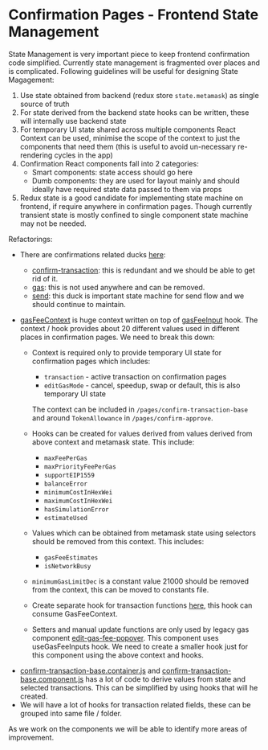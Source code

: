 # Confirmation Pages - Frontend State Management

State Management is very important piece to keep frontend confirmation code simplified. Currently state management is fragmented over places and is complicated. Following guidelines will be useful for designing State Magagement:

1. Use state obtained from backend (redux store `state.metamask`) as single source of truth
2. For state derived from the backend state hooks can be written, these will internally use backend state
3. For temporary UI state shared across multiple components React Context can be used, minimise the scope of the context to just the components that need them (this is useful to avoid un-necessary re-rendering cycles in the app)
4. Confirmation React components fall into 2 categories:
   - Smart components: state access should go here
   - Dumb components: they are used for layout mainly and should ideally have required state data passed to them via props
5. Redux state is a good candidate for implementing state machine on frontend, if require anywhere in confirmation pages. Though currently transient state is mostly confined to single component state machine may not be needed.

Refactorings:

- There are confirmations related ducks [here](https://github.com/MetaMask/metamask-extension/tree/develop/ui/ducks):
  - [confirm-transaction](https://github.com/MetaMask/metamask-extension/tree/develop/ui/ducks/confirm-transaction): this is redundant and we should be able to get rid of it.
  - [gas](https://github.com/MetaMask/metamask-extension/tree/develop/ui/ducks/gas): this is not used anywhere and can be removed.
  - [send](https://github.com/MetaMask/metamask-extension/tree/develop/ui/ducks/send): this duck is important state machine for send flow and we should continue to maintain.
- [gasFeeContext](/ui/contexts/gasFee.js) is huge context written on top of [gasFeeInput](https://github.com/MetaMask/metamask-extension/tree/develop/ui/hooks/gasFeeInput) hook. The context / hook provides about 20 different values used in different places in confirmation pages. We need to break this down:

  - Context is required only to provide temporary UI state for confirmation pages which includes:

    - `transaction` - active transaction on confirmation pages
    - `editGasMode` - cancel, speedup, swap or default, this is also temporary UI state

    The context can be included in `/pages/confirm-transaction-base` and around `TokenAllowance` in `/pages/confirm-approve`.

  - Hooks can be created for values derived from values derived from above context and metamask state. This include:
    - `maxFeePerGas`
    - `maxPriorityFeePerGas`
    - `supportEIP1559`
    - `balanceError`
    - `minimumCostInHexWei`
    - `maximumCostInHexWei`
    - `hasSimulationError`
    - `estimateUsed`
  - Values which can be obtained from metamask state using selectors should be removed from this context. This includes:
    - `gasFeeEstimates`
    - `isNetworkBusy`
  - `minimumGasLimitDec` is a constant value 21000 should be removed from the context, this can be moved to constants file.
  - Create separate hook for transaction functions [here](/ui/hooks/gasFeeInput/useTransactionFunctions.js), this hook can consume GasFeeContext.
  - Setters and manual update functions are only used by legacy gas component [edit-gas-fee-popover](https://github.com/MetaMask/metamask-extension/tree/develop/ui/components/app/edit-gas-popover). This component uses useGasFeeInputs hook. We need to create a smaller hook just for this component using the above context and hooks.

* [confirm-transaction-base.container.js](/ui/pages/confirm-transaction-base/confirm-transaction-base.container.js) and [confirm-transaction-base.component.js](/ui/pages/confirm-transaction-base/confirm-transaction-base.component.js) has a lot of code to derive values from state and selected transactions. This can be simplified by using hooks that will he created.
* We will have a lot of hooks for transaction related fields, these can be grouped into same file / folder.

As we work on the components we will be able to identify more areas of improvement.
